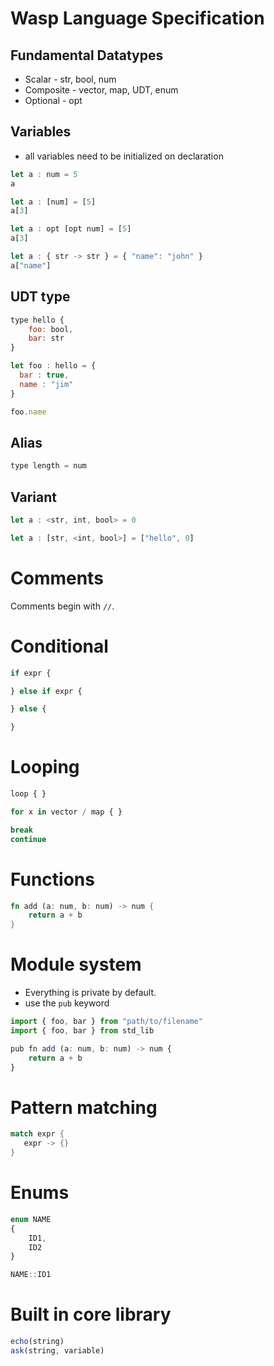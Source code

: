# Wasp Language Specification

## Fundamental Datatypes

- Scalar - str, bool, num
- Composite - vector, map, UDT, enum
- Optional - opt

## Variables

- all variables need to be initialized on declaration

```js
let a : num = 5
a

let a : [num] = [5]
a[3]

let a : opt [opt num] = [5]
a[3]

let a : { str -> str } = { "name": "john" }
a["name"]
```

## UDT type

```js
type hello {
	foo: bool,
    bar: str
}

let foo : hello = {
  bar : true,
  name : "jim"
}

foo.name
```

## Alias

```js
type length = num
```

## Variant

```js
let a : <str, int, bool> = 0

let a : [str, <int, bool>] = ["hello", 0]
```

# Comments

Comments begin with `//`.

# Conditional

```js
if expr {

} else if expr {

} else {

}
```

# Looping

```js
loop { }

for x in vector / map { }

break
continue
```

# Functions

```rust
fn add (a: num, b: num) -> num {
	return a + b
}
```

# Module system

- Everything is private by default.
- use the `pub` keyword

```js
import { foo, bar } from "path/to/filename"
import { foo, bar } from std_lib

pub fn add (a: num, b: num) -> num {
	return a + b
}
```

# Pattern matching

```rust
match expr {
   expr -> {}
}
```

# Enums

```js
enum NAME
{
    ID1,
    ID2
}

NAME::ID1

```

# Built in core library

```js
echo(string)
ask(string, variable)
```
